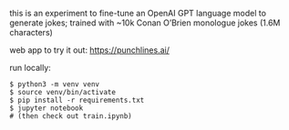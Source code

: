 this is an experiment to fine-tune an OpenAI GPT language model to generate jokes; trained with ~10k Conan O’Brien monologue jokes (1.6M characters)

web app to try it out: https://punchlines.ai/

run locally:

```
$ python3 -m venv venv
$ source venv/bin/activate
$ pip install -r requirements.txt
$ jupyter notebook
# (then check out train.ipynb)
```
